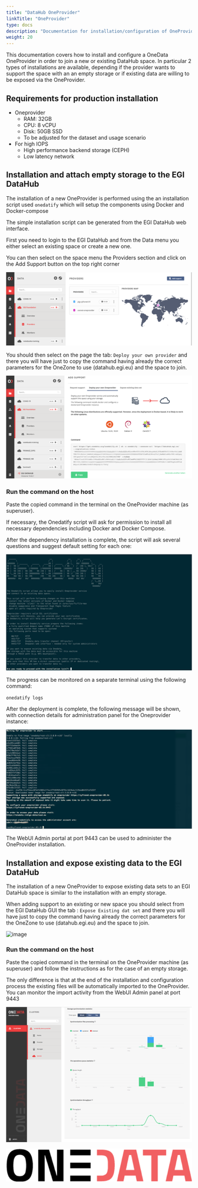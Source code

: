 ```yaml
---
title: "DataHub OneProvider"
linkTitle: "OneProvider"
type: docs
description: "Documentation for installation/configuration of OneProvider to join EGI DataHub spaces"
weight: 20
---
```


This documentation covers how to install and configure a OneData OneProvider in order to join 
a new or existing DataHub space.
In particular 2 types of installations are available, depending if the provider wants to support the 
space with an an empty storage or if existing data are willing to be exposed via the OneProvider.

## Requirements for production installation

- Oneprovider
  - RAM: 32GB
  - CPU: 8 vCPU
  - Disk: 50GB SSD
  - To be adjusted for the dataset and usage scenario
- For high IOPS
  - High performance backend storage (CEPH)
  - Low latency network

## Installation and attach empty storage to the EGI DataHub

The installation of a new OneProvider is performed using the an installation script used `onedatify` which
will setup the components using Docker and Docker-compose

The simple installation script can be generated from the EGI DataHub web interface.

First you need to login to the EGI DataHub and from the Data menu you either select an existing space 
or create a new one.

You can then select on the space menu the Providers section and click on the Add Support button on the top
right corner 

![image](add-support-oneprovider.png)


You should then select on the page the tab: `Deploy your own provider` and there you will have just to copy 
the command having already the correct parameters for the OneZone to use (datahub.egi.eu) and the 
space to join.

![image](onedatify-oneprovider.png)

### Run the command on the host

Paste the copied command in the terminal on the OneProvider machine (as superuser).

If necessary, the Onedatify script will ask for permission to install all necessary dependencies including Docker and Docker Compose.

After the dependency installation is complete, the script will ask several questions and suggest default setting for each one:

![image](onedatify_step_1.png)

The progress can be monitored on a separate terminal using the following command:

`onedatify logs`

After the deployment is complete, the following message will be shown, with connection details for administration panel for the Oneprovider instance:

![image](onedatify_step_5.png)

The WebUI Admin portal at port 9443 can be used to administer the OneProvider installation.

##  Installation and expose existing data to the EGI DataHub

The installation of a new OneProvider to expose existing data sets to an EGI DataHub space is similar to the installation with an 
empty storage.

When adding support to an existing or new space you should select from the EGI DataHub GUI the tab : `Expose Existing dat set` and there you will have just to copy the command having already the correct parameters for the OneZone to use (datahub.egi.eu) and the space to join.

![image](add-support-oneprovider-expose.png)

### Run the command on the host

Paste the copied command in the terminal on the OneProvider machine (as superuser) and follow the instructions as for the case of an empty storage.

The only difference is that at the end of the installation and configuration process the existing files will be automatically imported to the OneProvider. You can monitor the import activity from the WebUI Admin panel at port 9443

![image](onedatify_step_6.png)


![image](onedata-logo.png)

